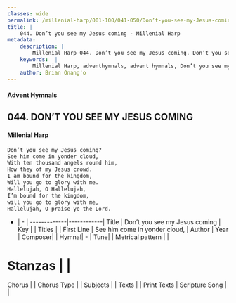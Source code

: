 ```yaml
---
classes: wide
permalink: /millenial-harp/001-100/041-050/Don’t-you-see-my-Jesus-coming/
title: |
    044. Don’t you see my Jesus coming - Millenial Harp
metadata:
    description: |
        Millenial Harp 044. Don’t you see my Jesus coming. Don’t you see my Jesus coming? See him come in yonder cloud, With ten thousand angels round him, How they of my Jesus crowd. I am bound for the kingdom, Will you go to glory with me. Hallelujah, O Hallelujah, I’m bound for the kingdom, will you go to glory with me, Hallelujah, O praise ye the Lord.
    keywords:  |
        Millenial Harp, adventhymnals, advent hymnals, Don’t you see my Jesus coming, See him come in yonder cloud, . 
    author: Brian Onang'o
---
```

#### Advent Hymnals
## 044. DON’T YOU SEE MY JESUS COMING
####  Millenial Harp
```txt
Don’t you see my Jesus coming? 
See him come in yonder cloud, 
With ten thousand angels round him, 
How they of my Jesus crowd. 
I am bound for the kingdom, 
Will you go to glory with me. 
Hallelujah, O Hallelujah, 
I’m bound for the kingdom, 
will you go to glory with me, 
Hallelujah, O praise ye the Lord.
```
- |   -  |
-------------|------------|
Title | Don’t you see my Jesus coming |
Key |  |
Titles |  |
First Line | See him come in yonder cloud,  |
Author | 
Year | 
Composer|  |
Hymnal|  - |
Tune|  |
Metrical pattern | |
# Stanzas |  |
Chorus |  |
Chorus Type |  |
Subjects |  |
Texts |  |
Print Texts | 
Scripture Song |  |
    
